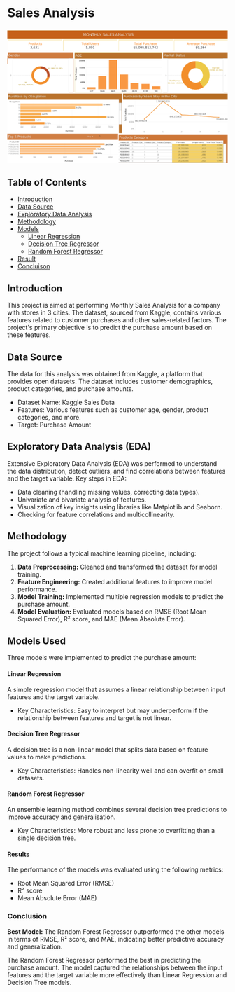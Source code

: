 # Sales Analysis
![Sales](./image/Dashboard.png)

## Table of Contents
* [Introduction](#Introduction)
* [Data Source](#DataSource)
* [Exploratory Data Analysis](#EDA)
* [Methodology](#Methodology)
* [Models](#Introduction)
    + [Linear Regression](#LinearRegression)
    + [Decision Tree Regressor](#decisionTreeregressor)
    + [Random Forest Regressor](#RandomForestRegressor)
* [Result](#Result)
* [Concluison](#conclusion)

## Introduction
 This project is aimed at performing Monthly Sales Analysis for a company with stores in 3 cities. The dataset, sourced from Kaggle, contains various features related to customer purchases and other sales-related factors. The project's primary objective is to predict the purchase amount based on these features.

## Data Source
The data for this analysis was obtained from Kaggle, a platform that provides open datasets. The dataset includes customer demographics, product categories, and purchase amounts.
* Dataset Name: Kaggle Sales Data
* Features: Various features such as customer age, gender, product categories, and more.
* Target: Purchase Amount


## Exploratory Data Analysis (EDA)
Extensive Exploratory Data Analysis (EDA) was performed to understand the data distribution, detect outliers, and find correlations between features and the target variable.
Key steps in EDA:
+ Data cleaning (handling missing values, correcting data types).
+ Univariate and bivariate analysis of features.
+ Visualization of key insights using libraries like Matplotlib and Seaborn.
+ Checking for feature correlations and multicollinearity.

## Methodology
The project follows a typical machine learning pipeline, including:
1.	**Data Preprocessing:** Cleaned and transformed the dataset for model training.
2.	**Feature Engineering:** Created additional features to improve model performance.
3.	**Model Training:** Implemented multiple regression models to predict the purchase amount.
4.	**Model Evaluation:** Evaluated models based on RMSE (Root Mean Squared Error), R² score, and MAE (Mean Absolute Error).


## Models Used
Three models were implemented to predict the purchase amount:
#### Linear Regression
A simple regression model that assumes a linear relationship between input features and the target variable.
+ Key Characteristics: Easy to interpret but may underperform if the relationship between features and target is not linear.

#### Decision Tree Regressor
A decision tree is a non-linear model that splits data based on feature values to make predictions.
+ Key Characteristics: Handles non-linearity well and can overfit on small datasets.

#### Random Forest Regressor
An ensemble learning method combines several decision tree predictions to improve accuracy and generalisation.
+ Key Characteristics: More robust and less prone to overfitting than a single decision tree.


#### Results
The performance of the models was evaluated using the following metrics:
+ Root Mean Squared Error (RMSE)
+ R² score
+ Mean Absolute Error (MAE)


### Conclusion
**Best Model:** The Random Forest Regressor outperformed the other models in terms of RMSE, R² score, and MAE, indicating better predictive accuracy and generalization.

The Random Forest Regressor performed the best in predicting the purchase amount. The model captured the relationships between the input features and the target variable more effectively than Linear Regression and Decision Tree models.






